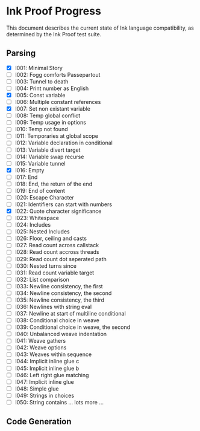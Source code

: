 # Ink Proof Progress
This document describes the current state of Ink language compatibility, as determined by the Ink Proof test suite.

## Parsing
- [x] I001: Minimal Story
- [ ] I002: Fogg comforts Passepartout
- [ ] I003: Tunnel to death
- [ ] I004: Print number as English
- [x] I005: Const variable
- [ ] I006: Multiple constant references
- [x] I007: Set non existant variable
- [ ] I008: Temp global conflict
- [ ] I009: Temp usage in options
- [ ] I010: Temp not found
- [ ] I011: Temporaries at global scope
- [ ] I012: Variable declaration in conditional
- [ ] I013: Variable divert target
- [ ] I014: Variable swap recurse
- [ ] I015: Variable tunnel
- [x] I016: Empty
- [ ] I017: End
- [ ] I018: End, the return of the end
- [ ] I019: End of content
- [ ] I020: Escape Character
- [ ] I021: Identifiers can start with numbers
- [x] I022: Quote character significance
- [ ] I023: Whitespace
- [ ] I024: Includes
- [ ] I025: Nested Includes
- [ ] I026: Floor, ceiling and casts
- [ ] I027: Read count across callstack
- [ ] I028: Read count accross threads
- [ ] I029: Read count dot seperated path
- [ ] I030: Nested turns since
- [ ] I031: Read count variable target
- [ ] I032: List comparison
- [ ] I033: Newline consistency, the first
- [ ] I034: Newline consistency, the second
- [ ] I035: Newline consistency, the third
- [ ] I036: Newlines with string eval
- [ ] I037: Newline at start of multiline conditional
- [ ] I038: Conditional choice in weave
- [ ] I039: Conditional choice in weave, the second
- [ ] I040: Unbalanced weave indentation
- [ ] I041: Weave gathers
- [ ] I042: Weave options
- [ ] I043: Weaves within sequence
- [ ] I044: Implicit inline glue c
- [ ] I045: Implicit inline glue b
- [ ] I046: Left right glue matching
- [ ] I047: Implicit inline glue
- [ ] I048: Simple glue
- [ ] I049: Strings in choices
- [ ] I050: String contains
... lots more ...

## Code Generation
